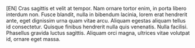 [EN] Cras sagittis et velit at tempor. Nam ornare tortor enim, in porta libero interdum non. Fusce blandit, nulla in bibendum lacinia, lorem erat hendrerit ante, eget dignissim urna quam vitae arcu. Aliquam egestas aliquam tellus id consectetur. Quisque finibus hendrerit nulla quis venenatis. Nulla facilisi. Phasellus gravida luctus sagittis. Aliquam orci magna, ultrices vitae volutpat id, ornare eget massa.